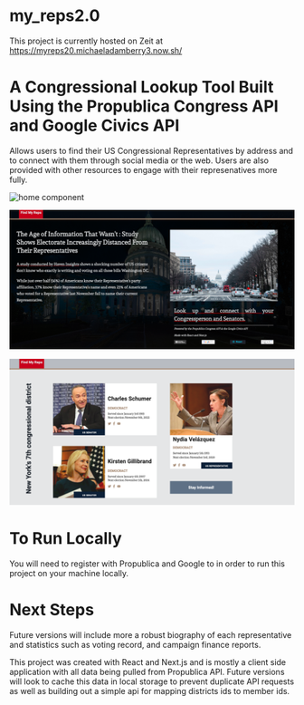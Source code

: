 # my_reps2.0
This project is currently hosted on Zeit at https://myreps20.michaeladamberry3.now.sh/

# A Congressional Lookup Tool Built Using the Propublica Congress API and Google Civics API

Allows users to find their US Congressional Representatives by address and to connect with them through social media or the web. 
Users are also provided with other resources to engage with their represenatives more fully. 

![home component](https://github.com/MichaelAdamBerry/my_reps2.0/blob/master/readme-img/home-dektop-1.png)

![home component](https://github.com/MichaelAdamBerry/my_reps2.0/blob/master/readme-img/home-desktop-2.png)

![district component](https://github.com/MichaelAdamBerry/my_reps2.0/blob/master/readme-img/district-desktop.png)

# To Run Locally

You will need to register with Propublica and Google to in order to run this project on your machine locally.

# Next Steps

Future versions will include more a robust biography of each representative and statistics such as voting record, and campaign finance reports.

This project was created with React and Next.js and is mostly a client side application with all data being pulled from Propublica API.
Future versions will look to cache this data in local storage to prevent duplicate API requests as well as building out a simple api for mapping districts ids to member ids. 
